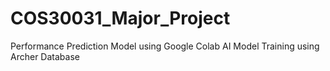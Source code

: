 # COS30031_Major_Project
Performance Prediction Model using Google Colab AI Model Training using Archer Database
